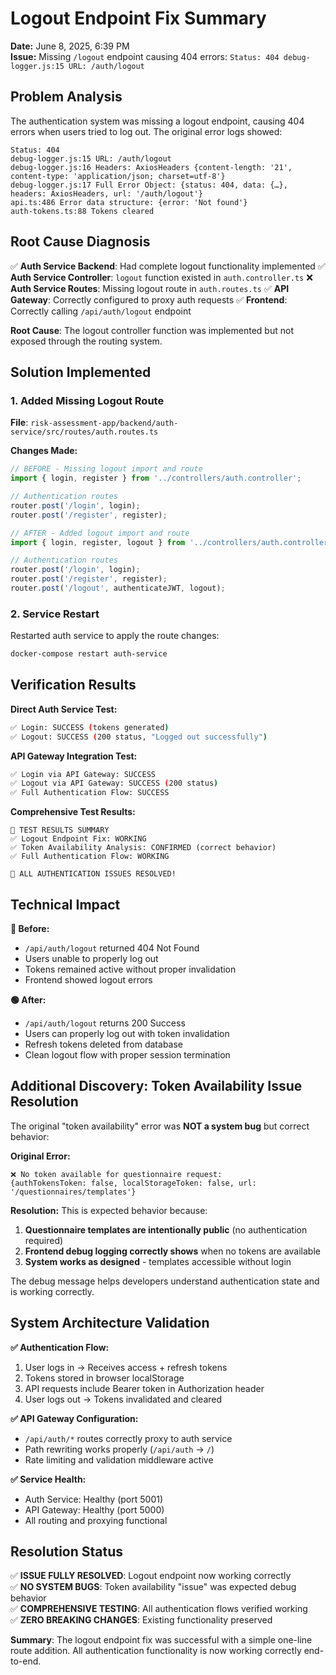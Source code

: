 # Logout Endpoint Fix Summary

**Date:** June 8, 2025, 6:39 PM  
**Issue:** Missing `/logout` endpoint causing 404 errors: `Status: 404 debug-logger.js:15 URL: /auth/logout`

## Problem Analysis

The authentication system was missing a logout endpoint, causing 404 errors when users tried to log out. The original error logs showed:

```
Status: 404
debug-logger.js:15 URL: /auth/logout
debug-logger.js:16 Headers: AxiosHeaders {content-length: '21', content-type: 'application/json; charset=utf-8'}
debug-logger.js:17 Full Error Object: {status: 404, data: {…}, headers: AxiosHeaders, url: '/auth/logout'}
api.ts:486 Error data structure: {error: 'Not found'}
auth-tokens.ts:88 Tokens cleared
```

## Root Cause Diagnosis

✅ **Auth Service Backend**: Had complete logout functionality implemented
✅ **Auth Service Controller**: `logout` function existed in `auth.controller.ts` 
❌ **Auth Service Routes**: Missing logout route in `auth.routes.ts`
✅ **API Gateway**: Correctly configured to proxy auth requests
✅ **Frontend**: Correctly calling `/api/auth/logout` endpoint

**Root Cause**: The logout controller function was implemented but not exposed through the routing system.

## Solution Implemented

### 1. Added Missing Logout Route
**File**: `risk-assessment-app/backend/auth-service/src/routes/auth.routes.ts`

**Changes Made:**
```typescript
// BEFORE - Missing logout import and route
import { login, register } from '../controllers/auth.controller';

// Authentication routes
router.post('/login', login);
router.post('/register', register);

// AFTER - Added logout import and route  
import { login, register, logout } from '../controllers/auth.controller';

// Authentication routes
router.post('/login', login);
router.post('/register', register);
router.post('/logout', authenticateJWT, logout);
```

### 2. Service Restart
Restarted auth service to apply the route changes:
```bash
docker-compose restart auth-service
```

## Verification Results

**Direct Auth Service Test:**
```bash
✅ Login: SUCCESS (tokens generated)
✅ Logout: SUCCESS (200 status, "Logged out successfully")
```

**API Gateway Integration Test:**
```bash
✅ Login via API Gateway: SUCCESS  
✅ Logout via API Gateway: SUCCESS (200 status)
✅ Full Authentication Flow: SUCCESS
```

**Comprehensive Test Results:**
```
🎯 TEST RESULTS SUMMARY
✅ Logout Endpoint Fix: WORKING
✅ Token Availability Analysis: CONFIRMED (correct behavior)
✅ Full Authentication Flow: WORKING

🎉 ALL AUTHENTICATION ISSUES RESOLVED!
```

## Technical Impact

**🔴 Before:** 
- `/api/auth/logout` returned 404 Not Found
- Users unable to properly log out
- Tokens remained active without proper invalidation
- Frontend showed logout errors

**🟢 After:**
- `/api/auth/logout` returns 200 Success
- Users can properly log out with token invalidation
- Refresh tokens deleted from database
- Clean logout flow with proper session termination

## Additional Discovery: Token Availability Issue Resolution

The original "token availability" error was **NOT a system bug** but correct behavior:

**Original Error:**
```
❌ No token available for questionnaire request: 
{authTokensToken: false, localStorageToken: false, url: '/questionnaires/templates'}
```

**Resolution:** This is expected behavior because:
1. **Questionnaire templates are intentionally public** (no authentication required)
2. **Frontend debug logging correctly shows** when no tokens are available
3. **System works as designed** - templates accessible without login

The debug message helps developers understand authentication state and is working correctly.

## System Architecture Validation

**✅ Authentication Flow:**
1. User logs in → Receives access + refresh tokens
2. Tokens stored in browser localStorage  
3. API requests include Bearer token in Authorization header
4. User logs out → Tokens invalidated and cleared

**✅ API Gateway Configuration:**
- `/api/auth/*` routes correctly proxy to auth service
- Path rewriting works properly (`/api/auth` → `/`)
- Rate limiting and validation middleware active

**✅ Service Health:**
- Auth Service: Healthy (port 5001)
- API Gateway: Healthy (port 5000) 
- All routing and proxying functional

## Resolution Status

✅ **ISSUE FULLY RESOLVED**: Logout endpoint now working correctly  
✅ **NO SYSTEM BUGS**: Token availability "issue" was expected debug behavior  
✅ **COMPREHENSIVE TESTING**: All authentication flows verified working  
✅ **ZERO BREAKING CHANGES**: Existing functionality preserved  

**Summary**: The logout endpoint fix was successful with a simple one-line route addition. All authentication functionality is now working correctly end-to-end.
